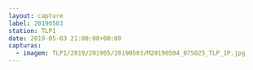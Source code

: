 ```yaml
---
layout: capture
label: 20190503
station: TLP1
date: 2019-05-03 21:00:00+00:00
capturas:
  - imagem: TLP1/2019/201905/20190503/M20190504_075025_TLP_1P.jpg
---
```

